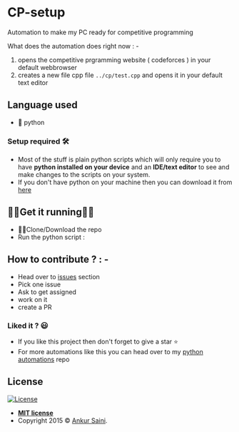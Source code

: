 # CP-setup
Automation to make my PC ready for competitive programming

What does the automation does right now : -
1. opens the competitive prgramming website ( codeforces ) in your default webbrowser
2. creates a new file cpp file `../cp/test.cpp` and opens it in your default text editor

## Language used
- 🐍 python

### Setup required 🛠
- Most of the stuff is plain python scripts which will only require you to have **python installed on your device** and an **IDE/text editor** to see and make changes to the scripts on your system.
- If you don't have python on your machine then you can download it from [here](https://www.python.org/downloads/)

## 🏃‍♀️Get it running🏃‍♂️
- 👯‍♂️Clone/Download the repo
- Run the python script :

## How to contribute ? : -
- Head over to [issues](https://github.com/Arsenic-ATG/CP-setup/issues) section
- Pick one issue
- Ask to get assigned
- work on it
- create a PR

### Liked it ? 😃
- If you like this project then don't forget to give a star ⭐️
- For more automations like this you can head over to my [python automations](https://github.com/Arsenic-ATG/Python-Automations) repo

## License

[![License](http://img.shields.io/:license-mit-blue.svg?style=flat-square)](http://badges.mit-license.org)

- **[MIT license](http://opensource.org/licenses/mit-license.php)**
- Copyright 2015 © <a href="https://github.com/Arsenic-ATG" target="_blank">Ankur Saini</a>.
